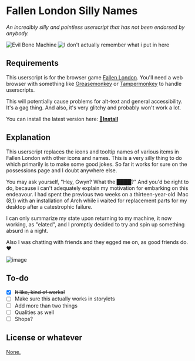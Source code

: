 # Fallen London Silly Names
*An incredibly silly and pointless userscript that has not been endorsed by anybody.*

![Evil Bone Machine](https://user-images.githubusercontent.com/59987656/119097643-fc34d380-b9e2-11eb-9c4a-42b59d26be04.png)
![I don't actually remember what i put in here](https://user-images.githubusercontent.com/59987656/119097667-048d0e80-b9e3-11eb-8224-67bc276b553d.png)

## Requirements
This userscript is for the browser game [Fallen London](https://fallenlondon.com). You'll need a web browser with something like [Greasemonkey](https://addons.mozilla.org/en-CA/firefox/addon/greasemonkey/) or [Tampermonkey](https://www.tampermonkey.net/) to handle userscripts.

This will potentially cause problems for alt-text and general accessibility. It's a gag thing. And also, it's very glitchy and probably won't work a lot.

You can install the latest version here: [**📜Install**](https://raw.github.com/GwyndolynMarchant/Fallen-London-Silly-Names/main/fl-silly-names.user.js)

## Explanation
This userscript replaces the icons and tooltip names of various items in Fallen London with other icons and names. This is a very silly thing to do which primarily is to make some good jokes. So far it works for sure on the possessions page and I doubt anywhere else.

You may ask yourself, "Hey, Gwyn? What the ████?" And you'd be right to do, because i can't adequately explain my motivation for embarking on this endeavour. I had spent the previous two weeks on a thirteen-year-old iMac (8,1) with an installation of Arch while i waited for replacement parts for my desktop after a catestrophic failure.

I can only summarize my state upon returning to my machine, it now working, as "elated", and I promptly decided to try and spin up something absurd in a night.

Also I was chatting with friends and they egged me on, as good friends do. ❤

![image](https://user-images.githubusercontent.com/59987656/119097893-4027d880-b9e3-11eb-85aa-8f625a5041a1.png)

## To-do
- [x] ~~It like, kind of works!~~
- [ ] Make sure this actually works in storylets
- [ ] Add more than two things
- [ ] Qualities as well
- [ ] Shops?

## License or whatever

[None.](LICENSE)
